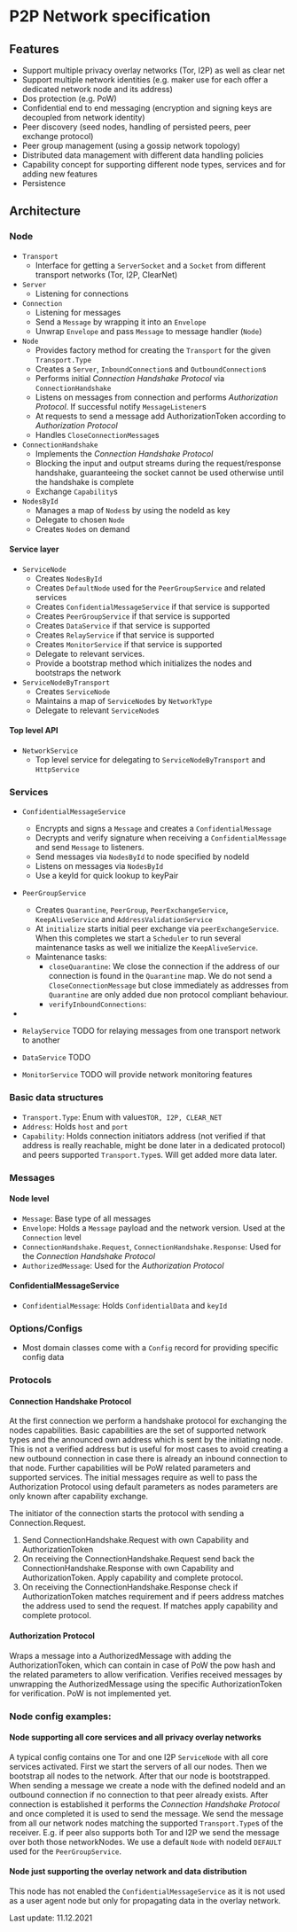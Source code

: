 # P2P Network specification

## Features

- Support multiple privacy overlay networks (Tor, I2P) as well as clear net
- Support multiple network identities (e.g. maker use for each offer a dedicated network node and its address)
- Dos protection (e.g. PoW)
- Confidential end to end messaging (encryption and signing keys are decoupled from network identity)
- Peer discovery (seed nodes, handling of persisted peers, peer exchange protocol)
- Peer group management (using a gossip network topology)
- Distributed data management with different data handling policies
- Capability concept for supporting different node types, services and for adding new features
- Persistence

## Architecture

### Node

- `Transport`
    - Interface for getting a `ServerSocket` and a `Socket` from different transport networks (Tor, I2P, ClearNet)
- `Server`
    - Listening for connections
- `Connection`
    - Listening for messages
    - Send a `Message` by wrapping it into an `Envelope`
    - Unwrap `Envelope` and pass `Message` to message handler (`Node`)
- `Node`
    - Provides factory method for creating the `Transport` for the given `Transport.Type`
    - Creates a `Server`, `InboundConnection`s and `OutboundConnection`s
    - Performs initial _Connection Handshake Protocol_ via `ConnectionHandshake`
    - Listens on messages from connection and performs _Authorization Protocol_. If successful notify `MessageListener`s
    - At requests to send a message add AuthorizationToken according to _Authorization Protocol_
    - Handles `CloseConnectionMessage`s
- `ConnectionHandshake`
    - Implements the _Connection Handshake Protocol_
    - Blocking the input and output streams during the request/response handshake, guaranteeing the socket cannot be
      used otherwise until the handshake is complete
    - Exchange `Capability`s
- `NodesById`
    - Manages a map of `Nodes`s by using the nodeId as key
    - Delegate to chosen `Node`
    - Creates `Node`s on demand

#### Service layer

- `ServiceNode`
    - Creates `NodesById`
    - Creates `DefaultNode` used for the `PeerGroupService` and related services
    - Creates `ConfidentialMessageService` if that service is supported
    - Creates `PeerGroupService` if that service is supported
    - Creates `DataService` if that service is supported
    - Creates `RelayService` if that service is supported
    - Creates `MonitorService` if that service is supported
    - Delegate to relevant services.
    - Provide a bootstrap method which initializes the nodes and bootstraps the network
- `ServiceNodeByTransport`
    - Creates `ServiceNode`
    - Maintains a map of `ServiceNode`s by `NetworkType`
    - Delegate to relevant `ServiceNode`s

#### Top level API

- `NetworkService`
    - Top level service for delegating to `ServiceNodeByTransport` and `HttpService`

### Services

- `ConfidentialMessageService`
    - Encrypts and signs a `Message` and creates a `ConfidentialMessage`
    - Decrypts and verify signature when receiving a `ConfidentialMessage` and send `Message` to listeners.
    - Send messages via `NodesById` to node specified by nodeId
    - Listens on messages via `NodesById`
    - Use a keyId for quick lookup to keyPair

- `PeerGroupService`
    - Creates `Quarantine`, `PeerGroup`, `PeerExchangeService`, `KeepAliveService` and `AddressValidationService`
    - At `initialize` starts initial peer exchange via `peerExchangeService`. When this completes we start a `Scheduler` 
      to run several maintenance tasks as well we initialize the `KeepAliveService`.
    - Maintenance tasks:
        - `closeQuarantine`: We close the connection if the address of our connection is found in the `Quarantine` map. We do not send a `CloseConnectionMessage` but close immediately as addresses from `Quarantine` are only added due non protocol compliant behaviour. 
        - `verifyInboundConnections`: 
- 
- `RelayService`
  TODO for relaying messages from one transport network to another

- `DataService`
  TODO

- `MonitorService`
  TODO will provide network monitoring features

### Basic data structures

- `Transport.Type`: Enum with values`TOR, I2P, CLEAR_NET`
- `Address`: Holds `host` and `port`
- `Capability`: Holds connection initiators address (not verified if that address is really reachable, might be done
  later in a dedicated protocol) and peers supported `Transport.Type`s. Will get added more data later.

### Messages

#### Node level

- `Message`: Base type of all messages
- `Envelope`: Holds a `Message` payload and the network version. Used at the `Connection` level
- `ConnectionHandshake.Request`, `ConnectionHandshake.Response`: Used for the _Connection Handshake Protocol_
- `AuthorizedMessage`: Used for the _Authorization Protocol_

#### ConfidentialMessageService

- `ConfidentialMessage`: Holds `ConfidentialData` and `keyId`

### Options/Configs

- Most domain classes come with a `Config` record for providing specific config data

### Protocols

#### Connection Handshake Protocol

At the first connection we perform a handshake protocol for exchanging the nodes capabilities. Basic capabilities are
the set of supported network types and the announced own address which is sent by the initiating node. This is not a
verified address but is useful for most cases to avoid creating a new outbound connection in case there is already an
inbound connection to that node. Further capabilities will be PoW related parameters and supported services. The initial
messages require as well to pass the Authorization Protocol using default parameters as nodes parameters are only known
after capability exchange.

The initiator of the connection starts the protocol with sending a Connection.Request.

1. Send ConnectionHandshake.Request with own Capability and AuthorizationToken
2. On receiving the ConnectionHandshake.Request send back the ConnectionHandshake.Response with own Capability and
   AuthorizationToken. Apply capability and complete protocol.
3. On receiving the ConnectionHandshake.Response check if AuthorizationToken matches requirement and if peers address
   matches the address used to send the request. If matches apply capability and complete protocol.

#### Authorization Protocol

Wraps a message into a AuthorizedMessage with adding the AuthorizationToken, which can contain in case of PoW the pow
hash and the related parameters to allow verification. Verifies received messages by unwrapping the AuthorizedMessage
using the specific AuthorizationToken for verification. PoW is not implemented yet.

### Node config examples:

#### Node supporting all core services and all privacy overlay networks

A typical config contains one Tor and one I2P `ServiceNode` with all core services activated. First we start the servers
of all our nodes. Then we bootstrap all nodes to the network. After that our node is bootstrapped. When sending a
message we create a node with the defined nodeId and an outbound connection if no connection to that peer already
exists. After connection is established it performs the _Connection Handshake Protocol_ and once completed it is used to
send the message. We send the message from all our network nodes matching the supported `Transport.Type`s of the
receiver. E.g. if peer also supports both Tor and I2P we send the message over both those networkNodes. We use a
default `Node` with nodeId `DEFAULT` used for the `PeerGroupService`.

#### Node just supporting the overlay network and data distribution

This node has not enabled the `ConfidentialMessageService` as it is not used as a user agent node but only for
propagating data in the overlay network.

Last update: 11.12.2021

